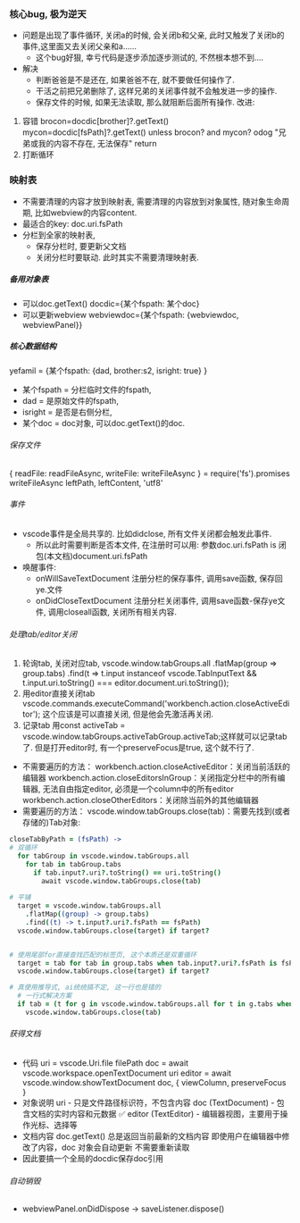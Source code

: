 

### 核心bug, 极为逆天
* 问题是出现了事件循环, 关闭a的时候, 会关闭b和父亲, 此时又触发了关闭b的事件,这里面又去关闭父亲和a......
  * 这个bug好狠, 幸亏代码是逐步添加逐步测试的, 不然根本想不到....
* 解决
  * 判断爸爸是不是还在, 如果爸爸不在, 就不要做任何操作了.
  * 干活之前把兄弟删除了, 这样兄弟的关闭事件就不会触发进一步的操作.
  * 保存文件的时候, 如果无法读取, 那么就阻断后面所有操作.
改进:
1. 容错
  brocon=docdic[brother]?.getText()
  mycon=docdic[fsPath]?.getText()
  unless brocon? and mycon?
    odog "兄弟或我的内容不存在, 无法保存"
    return
2. 打断循环


### 映射表
* 不需要清理的内容才放到映射表, 需要清理的内容放到对象属性, 随对象生命周期, 比如webview的内容content.
* 最适合的key: doc.uri.fsPath
* 分栏到全家的映射表, 
  * 保存分栏时, 要更新父文档
  * 关闭分栏时要联动. 此时其实不需要清理映射表. 
##### 备用对象表
* 可以doc.getText()
  docdic={某个fspath: 某个doc}
* 可以更新webview
  webviewdoc={某个fspath: {webviewdoc, webviewPanel}}
##### 核心数据结构
yefamil = {某个fspath:   {dad, brother:s2, isright: true} }
* 某个fspath = 分栏临时文件的fspath, 
* dad = 是原始文件的fspath, 
* isright = 是否是右侧分栏,
* 某个doc = doc对象, 可以doc.getText()的doc.


###### 保存文件
{ readFile: readFileAsync, writeFile: writeFileAsync } = require('fs').promises
writeFileAsync leftPath, leftContent, 'utf8'

###### 事件
* vscode事件是全局共享的. 比如didclose, 所有文件关闭都会触发此事件.
  * 所以此时需要判断是否本文件, 在注册时可以用: 参数doc.uri.fsPath is 闭包(本文档)document.uri.fsPath
* 唤醒事件:
  * onWillSaveTextDocument 注册分栏的保存事件, 调用save函数, 保存回ye.文件
  * onDidCloseTextDocument 注册分栏关闭事件, 调用save函数-保存ye文件, 调用closeall函数, 关闭所有相关内容.

###### 处理tab/editor关闭
1. 轮询tab, 关闭对应tab, vscode.window.tabGroups.all
    .flatMap(group => group.tabs)
    .find(t => t.input instanceof vscode.TabInputText && t.input.uri.toString() === editor.document.uri.toString());
2. 用editor直接关闭tab
   vscode.commands.executeCommand('workbench.action.closeActiveEditor'); 这个应该是可以直接关闭, 但是他会先激活再关闭.
3. 记录tab
   用const activeTab = vscode.window.tabGroups.activeTabGroup.activeTab;这样就可以记录tab了. 但是打开editor时, 有一个preserveFocus是true, 这个就不行了.


* 不需要遍历的方法：
  workbench.action.closeActiveEditor：关闭当前活跃的编辑器
  workbench.action.closeEditorsInGroup：关闭指定分栏中的所有编辑器, 无法自由指定editor, 必须是一个column中的所有editor
  workbench.action.closeOtherEditors：关闭除当前外的其他编辑器
* 需要遍历的方法：
  vscode.window.tabGroups.close(tab)：需要先找到(或者存储的)Tab对象:
```coffee
closeTabByPath = (fsPath) ->
# 双循环
  for tabGroup in vscode.window.tabGroups.all
    for tab in tabGroup.tabs
      if tab.input?.uri?.toString() == uri.toString()
        await vscode.window.tabGroups.close(tab)
 
# 平铺
  target = vscode.window.tabGroups.all
    .flatMap((group) -> group.tabs)
    .find((t) -> t.input?.uri?.fsPath == fsPath)
  vscode.window.tabGroups.close(target) if target?


# 使用尾部for直接查找匹配的标签页, 这个本质还是双重循环
  target = tab for tab in group.tabs when tab.input?.uri?.fsPath is fsPath  for group in vscode.window.tabGroups.all                             
  vscode.window.tabGroups.close(target) if target?

# 真使用推导式, ai统统搞不定, 这一行也是错的
  # 一行式解决方案
  if tab = (t for g in vscode.window.tabGroups.all for t in g.tabs when t.input?.uri?.fsPath is fsPath)[0]
    vscode.window.tabGroups.close(tab)

```

###### 获得文档
* 代码
  uri = vscode.Uri.file filePath
  doc = await vscode.workspace.openTextDocument uri 
  editor = await vscode.window.showTextDocument doc, { viewColumn, preserveFocus }
* 对象说明
  uri - 只是文件路径标识符，不包含内容
  doc (TextDocument) - 包含文档的实时内容和元数据 ✅
  editor (TextEditor) - 编辑器视图，主要用于操作光标、选择等
* 文档内容
  doc.getText() 总是返回当前最新的文档内容
  即使用户在编辑器中修改了内容，doc 对象会自动更新
  不需要重新读取
* 因此要搞一个全局的docdic保存doc引用


###### 自动销毁
* webviewPanel.onDidDispose -> saveListener.dispose()

